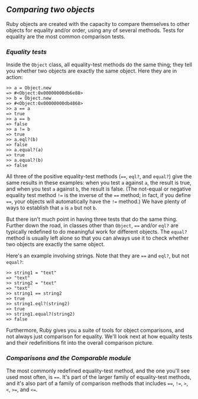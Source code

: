 ## *Comparing two objects* ##
Ruby objects are created with the capacity to compare themselves to other objects for equality and/or order, using any of several methods. Tests for equality are the most common comparison tests.

### *Equality tests* ###
Inside the `Object` class, all equality-test methods do the same thing; they tell you whether two objects are exactly the same object. Here they are in action:

```irb
>> a = Object.new
=> #<Object:0x00000000db6e88>
>> b = Object.new
=> #<Object:0x00000000db4868>
>> a == a
=> true
>> a == b
=> false
>> a != b
=> true
>> a.eql?(b)
=> false
>> a.equal?(a)
=> true
>> a.equal?(b)
=> false
```
All three of the positive equality-test methods (`==`, `eql?`, and `equal?`) give the same results in these examples: when you test `a` against `a`, the result is true, and when you test `a` against `b`, the result is false. (The not-equal or negative equality test method `!=` is the inverse of the `==` method; in fact, if you define `==`, your objects will automatically have the `!=` method.) We have plenty of ways to establish that `a` is `a` but not `b`.

But there isn't much point in having three tests that do the same thing. Further down the road, in classes other than `Object`, `==` and/or `eql?` are typically redefined to do meaningful work for different objects. The `equal?` method is usually left alone so that you can always use it to check whether two objects are exactly the same object.

Here's an example involving strings. Note that they are `==` and `eql?`, but not `equal?`:

```irb
>> string1 = "text"
=> "text"
>> string2 = "text"
=> "text"
>> string1 == string2
=> true
>> string1.eql?(string2)
=> true
>> string1.equal?(string2)
=> false
```
Furthermore, Ruby gives you a suite of tools for object comparisons, and not always just comparison for equality. We'll look next at how equality tests and their redefinitions fit into the overall comparison picture.

### *Comparisons and the Comparable module* ###
The most commonly redefined equality-test method, and the one you'll see used most often, is `==`. It's part of the larger family of equality-test methods, and it's also part of a family of comparison methods that includes `==`, `!=`, `>`, `<`, `>=`, and `<=`.

